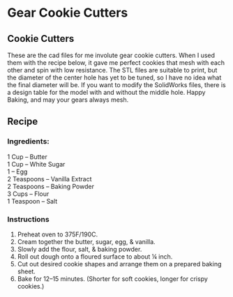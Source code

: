 # Gear Cookie Cutters
## Cookie Cutters
These are the cad files for me involute gear cookie cutters. When I used them with the recipe below, it gave me perfect cookies that mesh with each other and spin with low resistance. The STL files are suitable to print, but the diameter of the center hole has yet to be tuned, so I have no idea what the final diameter will be. If you want to modify the SolidWorks files, there is a design table for the model with and without the middle hole. Happy Baking, and may your gears always mesh.
## Recipe
### Ingredients:
1 Cup – Butter  
1 Cup – White Sugar  
1 – Egg  
2 Teaspoons – Vanilla Extract  
2 Teaspoons – Baking Powder  
3 Cups – Flour  
1 Teaspoon – Salt  
### Instructions
1. Preheat oven to 375F/190C.
1. Cream together the butter, sugar, egg, & vanilla.
1. Slowly add the flour, salt, & baking powder.
1. Roll out dough onto a floured surface to about ¼ inch.
1. Cut out desired cookie shapes and arrange them on a prepared baking sheet.
1. Bake for 12–15 minutes. (Shorter for soft cookies, longer for crispy cookies.)